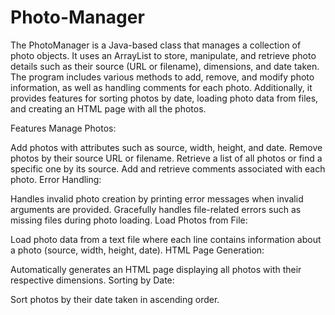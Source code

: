 # Photo-Manager
The PhotoManager is a Java-based class that manages a collection of photo objects. It uses an ArrayList to store, manipulate, and retrieve photo details such as their source (URL or filename), dimensions, and date taken. The program includes various methods to add, remove, and modify photo information, as well as handling comments for each photo. Additionally, it provides features for sorting photos by date, loading photo data from files, and creating an HTML page with all the photos.

Features
Manage Photos:

Add photos with attributes such as source, width, height, and date.
Remove photos by their source URL or filename.
Retrieve a list of all photos or find a specific one by its source.
Add and retrieve comments associated with each photo.
Error Handling:

Handles invalid photo creation by printing error messages when invalid arguments are provided.
Gracefully handles file-related errors such as missing files during photo loading.
Load Photos from File:

Load photo data from a text file where each line contains information about a photo (source, width, height, date).
HTML Page Generation:

Automatically generates an HTML page displaying all photos with their respective dimensions.
Sorting by Date:

Sort photos by their date taken in ascending order.

